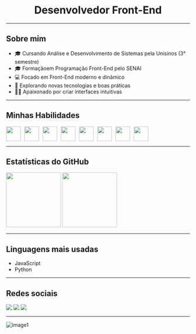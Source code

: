 <h1 align="center">Desenvolvedor Front-End</h1>

---

## Sobre mim

- 🎓 Cursando Análise e Desenvolvimento de Sistemas pela Unisinos (3° semestre)
- 🎓 Formaçãoem Programação Front-End pelo SENAI
- 💻 Focado em Front-End moderno e dinâmico
- 🚀 Explorando novas tecnologias e boas práticas
- 👨‍💻 Apaixonado por criar interfaces intuitivas

---

## Minhas Habilidades

<div style="display: flex; gap: 10px;">
  <img src="https://cdn.jsdelivr.net/gh/devicons/devicon/icons/html5/html5-original.svg" width="40" />
  <img src="https://cdn.jsdelivr.net/gh/devicons/devicon/icons/css3/css3-original.svg" width="40" />
  <img src="https://cdn.jsdelivr.net/gh/devicons/devicon/icons/javascript/javascript-original.svg" width="40" />
  <img src="https://cdn.jsdelivr.net/gh/devicons/devicon/icons/react/react-original.svg" width="40" />
  <img src="https://cdn.jsdelivr.net/gh/devicons/devicon/icons/tailwindcss/tailwindcss-plain.svg" width="40" />
  <img src="https://cdn.jsdelivr.net/gh/devicons/devicon/icons/git/git-original.svg" width="40" />
  <img src="https://cdn.jsdelivr.net/gh/devicons/devicon/icons/python/python-original.svg" width="40" />
  <img src="https://cdn.jsdelivr.net/gh/devicons/devicon/icons/java/java-original.svg" width="40" />
</div>

---

## Estatísticas do GitHub

<p align="left">
  <img src="https://github-readme-stats.vercel.app/api?username=davydfontourac&show_icons=true&theme=radical" height="150" />
  <img src="https://github-readme-stats.vercel.app/api/top-langs/?username=davydfontourac&layout=compact&langs_count=7&theme=radical" height="150"/>
</p>

---

## Linguagens mais usadas

- JavaScript
- Python

---

## Redes sociais

<p>
  <a href="https://seuportfolio.com" target="_blank"><img src="https://img.shields.io/badge/Portfolio-FF5722?style=for-the-badge&logo=about.me&logoColor=white"/></a>
  <a href="https://www.linkedin.com/in/seulinkedin" target="_blank"><img src="https://img.shields.io/badge/LinkedIn-0077B5?style=for-the-badge&logo=linkedin&logoColor=white"/></a>
  <a href="mailto:seuemail@dominio.com" target="_blank"><img src="https://img.shields.io/badge/Email-D14836?style=for-the-badge&logo=gmail&logoColor=white"/></a>
</p>

---

![image1](image1)
